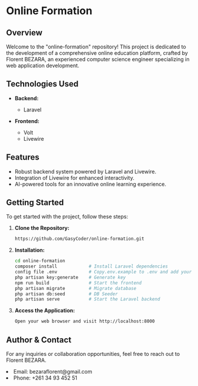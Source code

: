 # Online Formation

## Overview

Welcome to the "online-formation" repository! This project is dedicated to the development of a comprehensive online education platform, crafted by Florent BEZARA, an experienced computer science engineer specializing in web application development.

## Technologies Used

-   **Backend:**

    -   Laravel

-   **Frontend:**
    -   Volt
    -   Livewire

## Features

-   Robust backend system powered by Laravel and Livewire.
-   Integration of Livewire for enhanced interactivity.
-   AI-powered tools for an innovative online learning experience.

## Getting Started

To get started with the project, follow these steps:

1. **Clone the Repository:**

    ```bash
    https://github.com/GasyCoder/online-formation.git
    ```

2. **Installation:**

    ```bash
    cd online-formation
    composer install            # Install Laravel dependencies
    config file .env            # Copy.env.example to .env and add your database informations
    php artisan key:generate    # Generate key
    npm run build               # Start the frontend
    php artisan migrate         # Migrate database
    php artisan db:seed         # DB Seeder
    php artisan serve           # Start the Laravel backend
    ```

3. **Access the Application:**
    ```bash
    Open your web browser and visit http://localhost:8000
    ```

## Author & Contact

<p>For any inquiries or collaboration opportunities, feel free to reach out to Florent BEZARA.</p>
<lu>
<li>
Email: bezaraflorent@gmail.com</li>
<li>Phone: +261 34 93 452 51</li>
</lu>

